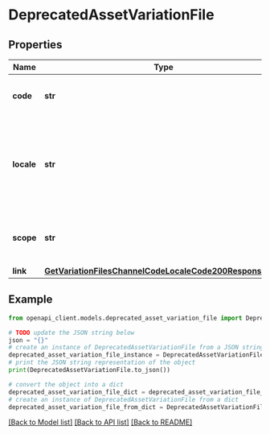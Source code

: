# DeprecatedAssetVariationFile


## Properties

Name | Type | Description | Notes
------------ | ------------- | ------------- | -------------
**code** | **str** | Code of the PAM asset variation file | [optional] 
**locale** | **str** | Locale of the PAM asset variation file, equal to &#x60;null&#x60; if the asset is not localizable | [optional] 
**scope** | **str** | Channel of the PAM asset variation file | [optional] 
**link** | [**GetVariationFilesChannelCodeLocaleCode200ResponseLink**](GetVariationFilesChannelCodeLocaleCode200ResponseLink.md) |  | [optional] 

## Example

```python
from openapi_client.models.deprecated_asset_variation_file import DeprecatedAssetVariationFile

# TODO update the JSON string below
json = "{}"
# create an instance of DeprecatedAssetVariationFile from a JSON string
deprecated_asset_variation_file_instance = DeprecatedAssetVariationFile.from_json(json)
# print the JSON string representation of the object
print(DeprecatedAssetVariationFile.to_json())

# convert the object into a dict
deprecated_asset_variation_file_dict = deprecated_asset_variation_file_instance.to_dict()
# create an instance of DeprecatedAssetVariationFile from a dict
deprecated_asset_variation_file_from_dict = DeprecatedAssetVariationFile.from_dict(deprecated_asset_variation_file_dict)
```
[[Back to Model list]](../README.md#documentation-for-models) [[Back to API list]](../README.md#documentation-for-api-endpoints) [[Back to README]](../README.md)


